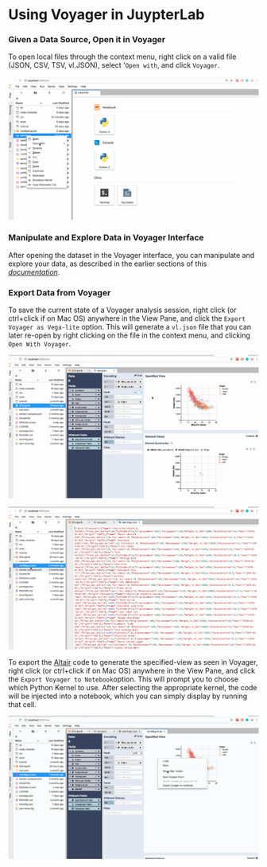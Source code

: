 # Using Voyager in JuypterLab

### **Given a Data Source, Open it in Voyager**

To open local files through the context menu, right click on a valid file  \(JSON, CSV, TSV, vl.JSON\), select '`Open with`, and click `Voyager`.

![](.gitbook/assets/openingvoyager.gif)

### Manipulate and Explore Data in Voyager Interface

After opening the dataset in the Voyager interface, you can manipulate and explore your data, as described in the earlier sections of this [_documentation_](visualizing-data/).

### Export Data from Voyager

To save the current state of a Voyager analysis session, right click \(or ctrl+click if on Mac OS\) anywhere in the View Pane, and click the `Export Voyager as Vega-lite` option. This will generate a `vl.json` file that you can later re-open by right clicking on the file in the context menu, and clicking `Open With Voyager`.

![Saving current Voyager state to vl.json file](.gitbook/assets/exportvoyager1.gif)

![Reopening Voyager session from vl.json file](.gitbook/assets/openvljson.gif)

To export the [Altair](https://altair-viz.github.io/) code to generate the specified-view as seen in Voyager, right click \(or ctrl+click if on Mac OS\) anywhere in the View Pane, and click the `Export Voyager to Notebook`option. This will prompt you to choose which Python Kernel to use. After selecting the appropriate kernel, the code will be injected into a notebook, which you can simply display by running that cell.

![](.gitbook/assets/exportcode.gif)

#### 

